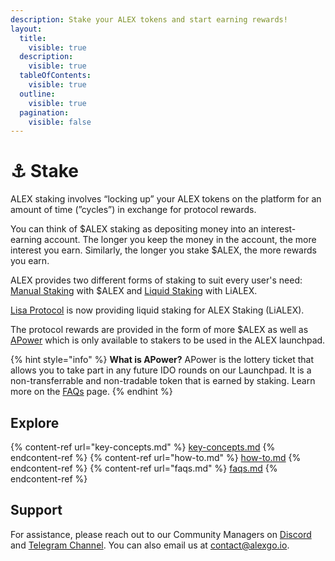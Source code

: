 ```yaml
---
description: Stake your ALEX tokens and start earning rewards!
layout:
  title:
    visible: true
  description:
    visible: true
  tableOfContents:
    visible: true
  outline:
    visible: true
  pagination:
    visible: false
---
```


# ⚓ Stake

ALEX staking involves “locking up” your ALEX tokens on the platform for an amount of time (”cycles”) in exchange for protocol rewards.&#x20;

You can think of $ALEX staking as depositing money into an interest-earning account. The longer you keep the money in the account, the more interest you earn. Similarly, the longer you stake $ALEX, the more rewards you earn.

ALEX provides two different forms of staking to suit every user's need: [Manual Staking](./key-concepts#manual-staking) with $ALEX and [Liquid Staking](https://app.lisalab.io/li/alex/staking) with LiALEX. &#x20;

[Lisa Protocol](https://www.lisalab.io/) is now providing liquid staking for ALEX Staking (LiALEX).&#x20;

The protocol rewards are provided in the form of more $ALEX as well as [APower](faqs.md#what-is-apower) which is only available to stakers to be used in the ALEX launchpad.

{% hint style="info" %}
**What is APower?** APower is the lottery ticket that allows you to take part in any future IDO rounds on our Launchpad. It is a non-transferrable and non-tradable token that is earned by staking. Learn more on the [FAQs](faqs.md#what-is-apower) page.
{% endhint %}

## Explore

{% content-ref url="key-concepts.md" %} [key-concepts.md](key-concepts.md) {% endcontent-ref %}
{% content-ref url="how-to.md" %} [how-to.md](how-to.md) {% endcontent-ref %}
{% content-ref url="faqs.md" %} [faqs.md](faqs.md) {% endcontent-ref %}

## Support

For assistance, please reach out to our Community Managers on [Discord](https://discord.com/invite/alexlab) and [Telegram Channel](https://t.me/AlexCommunity). You can also email us at [contact@alexgo.io](mailto:contact@alexgo.io).

<!-- 

## Choose where to start

<table data-view="cards"><thead><tr><th></th><th data-hidden data-card-target data-type="content-ref"></th><th data-hidden data-card-cover data-type="files"></th></tr></thead><tbody><tr><td>Key concepts</td><td><a href="key-concepts.md">key-concepts.md</a></td><td><a href="../../.gitbook/assets/cards/key-concepts.png">cards/key-concepts.png</a></td></tr><tr><td>How to stake</td><td><a href="how-to.md">how-to.md</a></td><td><a href="../../.gitbook/assets/cards/how-to.png">cards/how-to.png</a></td></tr><tr><td>FAQs</td><td><a href="faqs.md">faqs.md</a></td><td><a href="../../.gitbook/assets/cards/faqs.png">cards/faqs.png</a></td></tr></tbody></table> 

-->